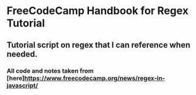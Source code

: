 # FreeCodeCamp Handbook for Regex Tutorial

## Tutorial script on regex that I can reference when needed.

### All code and notes taken from [here]https://www.freecodecamp.org/news/regex-in-javascript/

